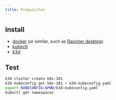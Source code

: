 ```yaml
---
title: Prequisites
---
```


## Install

- [docker](https://docs.docker.com/get-docker) (or similar, such as [Rancher desktop](https://docs.rancherdesktop.io/getting-started/installation))
- [kubectl](https://kubernetes.io/docs/tasks/tools/)
- [k3d](https://k3d.io/v5.4.6/#installation)

## Test

```bash
k3d cluster create k8s-101
k3d kubeconfig get k8s-101 > k3d-kubeconfig.yaml
export KUBECONFIG=$PWD/k3d-kubeconfig.yaml
kubectl get namespaces
```
